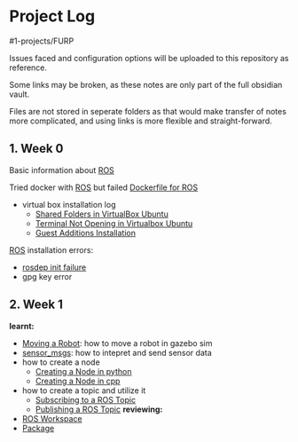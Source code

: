 # Project Log
#1-projects/FURP 

Issues faced and configuration options will be uploaded to this repository as reference.

Some links may be broken, as these notes are only part of the full obsidian vault.

Files are not stored in seperate folders as that would make transfer of notes more complicated, and using links is more flexible and straight-forward.

## 1. Week 0
Basic information about [ROS](ROS.md)

Tried docker with [ROS](ROS.md) but failed [Dockerfile for ROS](Dockerfile%20for%20ROS.md)

- virtual box installation log 
	- [Shared Folders in VirtualBox Ubuntu](Shared%20Folders%20in%20VirtualBox%20Ubuntu.md)
	- [Terminal Not Opening in Virtualbox Ubuntu](Terminal%20Not%20Opening%20in%20Virtualbox%20Ubuntu.md)
	- [Guest Additions Installation](Guest%20Additions%20Installation.md)

[ROS](ROS.md) installation errors:
- [rosdep init failure](rosdep%20init%20failure.md)
- gpg key error

## 2. Week 1
**learnt:**
- [Moving a Robot](Moving%20a%20Robot.md): how to move a robot in gazebo sim
- [sensor_msgs](sensor_msgs.md): how to intepret and send sensor data
- how to create a node
	- [Creating a Node in python](Creating%20a%20Node%20in%20python.md)
	- [Creating a Node in cpp](Creating%20a%20Node%20in%20cpp.md)
- how to create a topic and utilize it 
	- [Subscribing to a ROS Topic](Subscribing%20to%20a%20ROS%20Topic.md)
	- [Publishing a ROS Topic](Publishing%20a%20ROS%20Topic.md)
**reviewing:**
- [ROS Workspace](ROS%20Workspace.md)
- [Package](Package.md)
